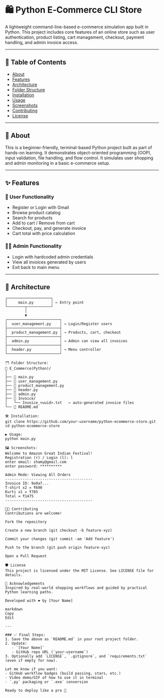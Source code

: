 # 🛍️ Python E‑Commerce CLI Store

A lightweight command-line-based e-commerce simulation app built in Python. This project includes core features of an online store such as user authentication, product listing, cart management, checkout, payment handling, and admin invoice access.

---

## 📌 Table of Contents

- [About](#about)
- [Features](#features)
- [Architecture](#architecture)
- [Folder Structure](#folder-structure)
- [Installation](#installation)
- [Usage](#usage)
- [Screenshots](#screenshots)
- [Contributing](#contributing)
- [License](#license)

---

## 📖 About

This is a beginner-friendly, terminal-based Python project built as part of hands-on learning. It demonstrates object-oriented programming (OOP), input validation, file handling, and flow control. It simulates user shopping and admin monitoring in a basic e-commerce setup.

---

## ✨ Features

### 🧑 User Functionality
- Register or Login with Gmail
- Browse product catalog
- Search for products
- Add to cart / Remove from cart
- Checkout, pay, and generate invoice
- Cart total with price calculation

### 👨‍💼 Admin Functionality
- Login with hardcoded admin credentials
- View all invoices generated by users
- Exit back to main menu

---

## 🧠 Architecture

```text
┌────────────────────┐
│     main.py        │ ← Entry point
└────────┬───────────┘
         │
         ▼
┌────────────────────────┐
│  user_management.py    │ → Login/Register users
├────────────────────────┤
│  product_management.py │ → Products, cart, checkout
├────────────────────────┤
│  admin.py              │ → Admin can view all invoices
├────────────────────────┤
│  header.py             │ → Menu controller
└────────────────────────┘

🗂 Folder Structure:
📁 E_Commerce(Python)/
│
├── 📄 main.py
├── 📄 user_management.py
├── 📄 product_management.py
├── 📄 header.py
├── 📄 admin.py
├── 📁 Invoice/
│   └── Invoice_<uuid>.txt   ← auto-generated invoice files
└── 📄 README.md

🛠 Installation:
git clone https://github.com/your-username/python-ecommerce-store.git
cd python-ecommerce-store

▶️ Usage:
python main.py

🖼 Screenshots:
Welcome to Amazon Great Indian Festival!
Registration (r) / Login (l): l
enter email: shamy@gmail.com
enter password: **********

Admin Mode: Viewing All Orders
----------------------------------------
Invoice ID: 9a9a7...
T-shirt x2 = ₹690
Kurti x1 = ₹785
Total = ₹1475
----------------------------------------

👨‍💻 Contributing
Contributions are welcome!

Fork the repository

Create a new branch (git checkout -b feature-xyz)

Commit your changes (git commit -am 'Add feature')

Push to the branch (git push origin feature-xyz)

Open a Pull Request

🛡 License
This project is licensed under the MIT License. See LICENSE file for details.

🙌 Acknowledgements
Inspired by real-world shopping workflows and guided by practical Python learning paths.

Developed with ❤️ by [Your Name]

markdown
Copy
Edit

---

### ✅ Final Steps:
1. Save the above as `README.md` in your root project folder.
2. Update:
   - `[Your Name]`
   - GitHub repo URL (`your-username`)
3. Optionally add `LICENSE`, `.gitignore`, and `requirements.txt` (even if empty for now).

Let me know if you want:
- GitHub workflow badges (build passing, stars, etc.)
- Video demo/GIF of how to use it in terminal
- `.py` packaging or `.exe` conversion

Ready to deploy like a pro 🚀

